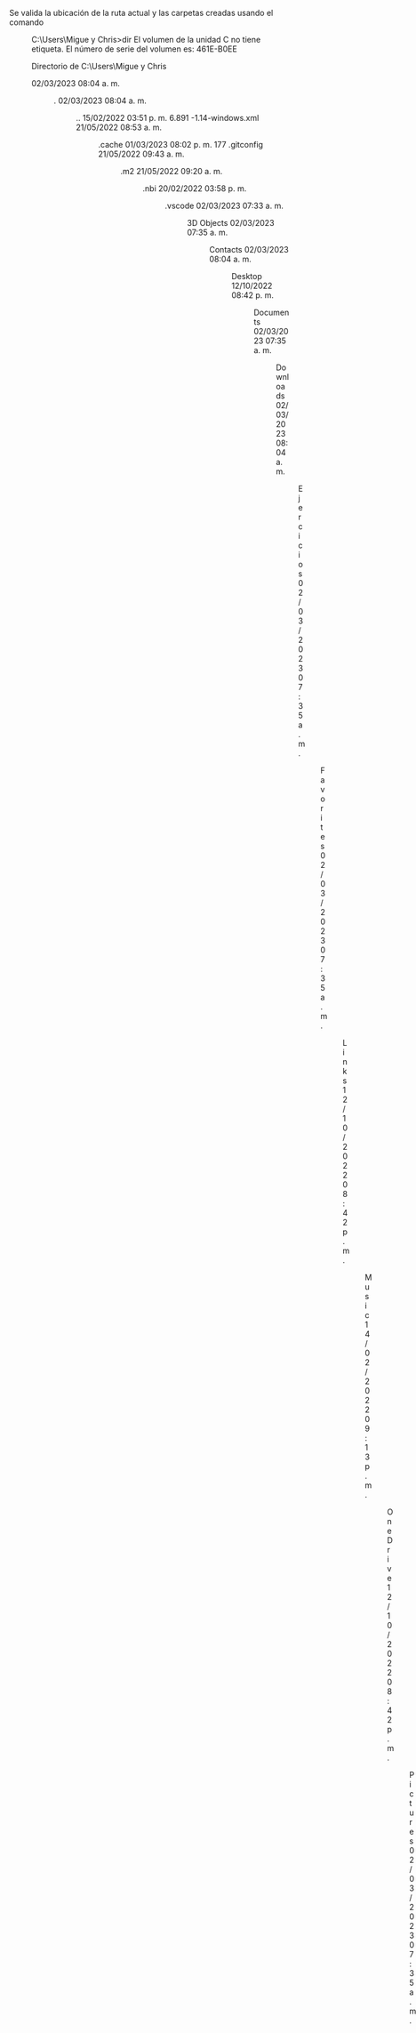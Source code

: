  Se valida la ubicación de la ruta actual y las carpetas creadas usando el comando <dir>
 
 C:\Users\Migue y Chris>dir
 El volumen de la unidad C no tiene etiqueta.
 El número de serie del volumen es: 461E-B0EE

 Directorio de C:\Users\Migue y Chris

02/03/2023  08:04 a. m.    <DIR>          .
02/03/2023  08:04 a. m.    <DIR>          ..
15/02/2022  03:51 p. m.             6.891 -1.14-windows.xml
21/05/2022  08:53 a. m.    <DIR>          .cache
01/03/2023  08:02 p. m.               177 .gitconfig
21/05/2022  09:43 a. m.    <DIR>          .m2
21/05/2022  09:20 a. m.    <DIR>          .nbi
20/02/2022  03:58 p. m.    <DIR>          .vscode
02/03/2023  07:33 a. m.    <DIR>          3D Objects
02/03/2023  07:35 a. m.    <DIR>          Contacts
02/03/2023  08:04 a. m.    <DIR>          Desktop
12/10/2022  08:42 p. m.    <DIR>          Documents
02/03/2023  07:35 a. m.    <DIR>          Downloads
02/03/2023  08:04 a. m.    <DIR>          Ejercicios
02/03/2023  07:35 a. m.    <DIR>          Favorites
02/03/2023  07:35 a. m.    <DIR>          Links
12/10/2022  08:42 p. m.    <DIR>          Music
14/02/2022  09:13 p. m.    <DIR>          OneDrive
12/10/2022  08:42 p. m.    <DIR>          Pictures
02/03/2023  07:35 a. m.    <DIR>          Saved Games
02/03/2023  07:35 a. m.    <DIR>          Searches
12/10/2022  08:42 p. m.    <DIR>          Videos
               2 archivos          7.068 bytes
              20 dirs  145.687.740.416 bytes libres


Se procede a cambiar la ruta de trabajo al escritorio usando <cd desktop>.
C:\Users\Migue y Chris>cd desktop

Se crea la carpeta "Ejercicios" con el comando <mkdir Ejercicios>
C:\Users\Migue y Chris\Desktop>mkdir Ejercicios

Se cambia nuevamente la ruta de trabajo ahora a la careta creada "Ejercicios".
C:\Users\Migue y Chris\Desktop>cd Ejercicios

Se configura el nombre y el email globalmente en git.
C:\Users\Migue y Chris\Desktop\Ejercicios>git config --global user.name Miguel Camargo

C:\Users\Migue y Chris\Desktop\Ejercicios>git config --global user.email miguelandrescamargo@gmail.com

Se inicia el repositorio en la carpeta Ejercicios.
C:\Users\Migue y Chris\Desktop\Ejercicios>git init
Initialized empty Git repository in C:/Users/Migue y Chris/Desktop/Ejercicios/.git/

Se indica al sistema la creación del primer commit con el mensaje "version inicial"
C:\Users\Migue y Chris\Desktop\Ejercicios>git add .

C:\Users\Migue y Chris\Desktop\Ejercicios>git commit -m "Version Inicial"
[master (root-commit) 0815111] Version Inicial
 1 file changed, 1 insertion(+)
 create mode 100644 Ejercicio1/README.md

 Se valida el estado actual del repositorio:
 C:\Users\Migue y Chris\Desktop\Ejercicios>git status
On branch master
nothing to commit, working tree clean

